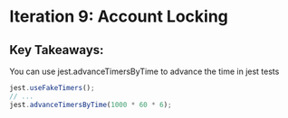 # Iteration 9: Account Locking

## Key Takeaways:

You can use jest.advanceTimersByTime to advance the time in jest tests

```typescript
jest.useFakeTimers();
// ...
jest.advanceTimersByTime(1000 * 60 * 6);
```
